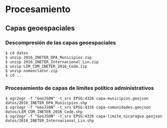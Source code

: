 # Procesamiento

## Capas geoespaciales
### Descompresión de las capas geoespaciales
```terminal
$ cd datos
$ unzip 2016_INETER_DPA_Municipios.zip
$ unzip 2016_INETER_Internacional_Lin.zip
$ unzip LIM_COM_INETER_2016_Code.zip
$ unzip nomenclator.zip
$ cd ..
```

### Procesamiento de capas de límites político administrativos
```terminal
$ ogr2ogr -f "GeoJSON" -t_srs EPSG:4326 capa-municipios.geojson datos/2016_INETER_DPA_Municipios.shp
$ ogr2ogr -f "GeoJSON" -t_srs EPSG:4326 capa-comunidades.geojson datos/LIM_COM_INETER_2016_Code.shp
$ ogr2ogr -f "GeoJSON" -t_srs EPSG:4326 capa-limite_nicaragua.geojson datos/2016_INETER_Internacional_Lin.shp
```
